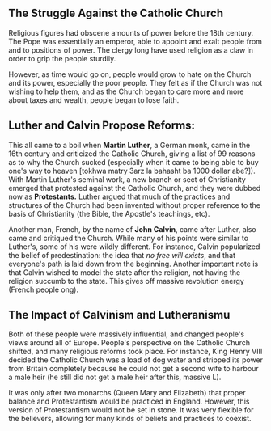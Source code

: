 ## The Struggle Against the Catholic Church

Religious figures had obscene amounts of power before the 18th century. The Pope was essentially an emperor, able to appoint and exalt people from and to positions of power. The clergy long have used religion as a claw in order to grip the people sturdily.

However, as time would go on, people would grow to hate on the Church and its power, especially the poor people. They felt as if the Church was not wishing to help them, and as the Church began to care more and more about taxes and wealth, people began to lose faith.


## Luther and Calvin Propose Reforms:

This all came to a boil when **Martin Luther**, a German monk, came in the 16th century and criticized the Catholic Church, giving a list of 99 reasons as to why the Church sucked (especially when it came to being able to buy one's way to heaven \[tokhwa matry 3arz la bahasht ba 1000 dollar abe?\]). With Martin Luther's seminal work, a new branch or sect of Christianity emerged that protested against the Catholic Church, and they were dubbed now as **Protestants.** Luther argued that much of the practices and structures of the Church had been invented without proper reference to the basis of Christianity (the Bible, the Apostle's teachings, etc).

Another man, French, by the name of **John Calvin**, came after Luther, also came and critiqued the Church. While many of his points were similar to Luther's, some of his were wildly different. For instance, Calvin popularized the belief of predestination: the idea that *no free will exists*, and that everyone's path is laid down from the beginning. Another important note is that Calvin wished to model the state after the religion, not having the religion succumb to the state. This gives off massive revolution energy (French people ong).


## The Impact of Calvinism and Lutheranismu

Both of these people were massively influential, and changed people's views around all of Europe. People's perspective on the Catholic Church shifted, and many religious reforms took place. For instance, King Henry VIII decided the Catholic Church was a load of dog water and stripped its power from Britain completely because he could not get a second wife to harbour a male heir (he still did not get a male heir after this, massive L). 

It was only after two monarchs (Queen Mary and Elizabeth) that proper balance and Protestantism would be practiced in England. However, this version of Protestantism would not be set in stone. It was very flexible for the believers, allowing for many kinds of beliefs and practices to coexist.
